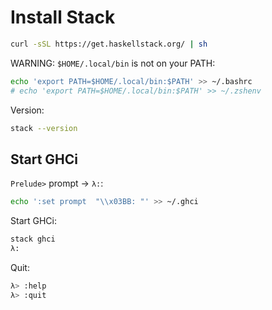 # Install Stack

```bash
curl -sSL https://get.haskellstack.org/ | sh
```

WARNING: `$HOME/.local/bin` is not on your PATH:

```bash
echo 'export PATH=$HOME/.local/bin:$PATH' >> ~/.bashrc
# echo 'export PATH=$HOME/.local/bin:$PATH' >> ~/.zshenv
```

Version:

```bash
stack --version
```

## Start GHCi

`Prelude>` prompt → `λ:`:

```bash
echo ':set prompt  "\\x03BB: "' >> ~/.ghci
```

Start GHCi:

```bash
stack ghci
λ:
```

Quit:

```bash
λ> :help
λ> :quit
```

